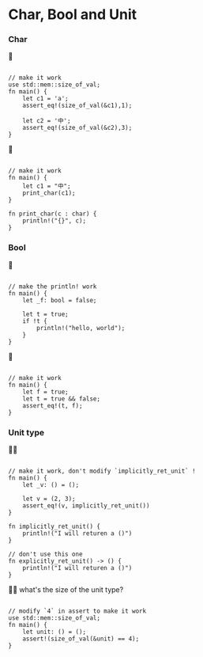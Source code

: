 # Char, Bool and Unit

### Char
🌟
```rust, editable

// make it work
use std::mem::size_of_val;
fn main() {
    let c1 = 'a';
    assert_eq!(size_of_val(&c1),1); 

    let c2 = '中';
    assert_eq!(size_of_val(&c2),3); 
} 
```

🌟
```rust, editable

// make it work
fn main() {
    let c1 = "中";
    print_char(c1);
} 

fn print_char(c : char) {
    println!("{}", c);
}
```

### Bool
🌟
```rust, editable

// make the println! work
fn main() {
    let _f: bool = false;

    let t = true;
    if !t {
        println!("hello, world");
    }
} 
```

🌟
```rust, editable

// make it work
fn main() {
    let f = true;
    let t = true && false;
    assert_eq!(t, f);
}
```


### Unit type
🌟🌟
```rust,editable

// make it work, don't modify `implicitly_ret_unit` !
fn main() {
    let _v: () = ();

    let v = (2, 3);
    assert_eq!(v, implicitly_ret_unit())
}

fn implicitly_ret_unit() {
    println!("I will returen a ()")
}

// don't use this one
fn explicitly_ret_unit() -> () {
    println!("I will returen a ()")
}
```

🌟🌟 what's the size of the unit type?
```rust,editable

// modify `4` in assert to make it work
use std::mem::size_of_val;
fn main() {
    let unit: () = ();
    assert!(size_of_val(&unit) == 4);
}
```